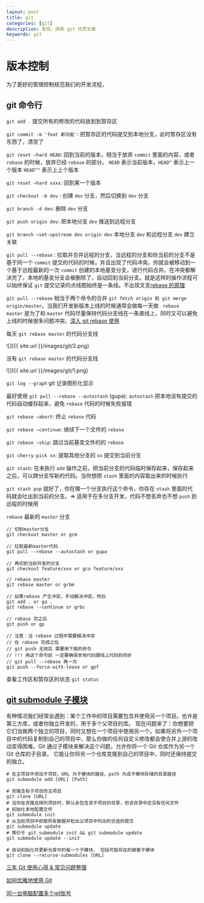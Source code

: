 ```yaml
---
layout: post
title: git
categories: [git]
description: 发现，探索 git 优质文章
keywords: git
---
```


# 版本控制

为了更好的管理控制规范我们的开发流程，

## git 命令行

`git add .` 提交所有的修改的代码放到到暂存区

`git commit -m 'feat 新功能'`: 把暂存区的代码提交到本地分支，此时暂存区没有东西了，清空了

`git reset —hard HEAD`: 回到当前的版本，相当于放弃 `commit` 里面的内容，或者 `rebase` 的时候，放弃已经 `rebase` 的部分。 `HEAD` 表示当前版本，`HEAD^` 表示上一个版本 `HEAD^^` 表示上上个版本

`git reset —hard xxxx`: 回到某一个版本

`git checkout -b dev` : 创建 `dev` 分支，然后切换到 `dev` 分支

`git branch -d dev`: 删除 `dev` 分支

`git push origin dev`: 把本地分支 `dev` 推送到远程分支

`git branch —set-upstream dev origin dev` 本地分支 `dev` 和远程分支 `dev` 建立关联

`git pull --rebase` : 拉取并合并远程的分支，当远程的分支和你当前的分支不是基于同一个 `commit` 提交的代码的时候，并且出现了代码冲突。你就会被移动到一个基于远程最新的一次 `commit` 创建的本地基变分支，进行代码合并。在冲突都解决完了，本地的基变分支会被删除了，自动回到当前分支。就是这样的操作流程可以始终保证 `git` 提交记录的点线图始终是一条线。不出现叉支[rebase 的原理](https://www.cnblogs.com/tian874540961/p/12172900.html)

`git pull --rebase` 相当于两个命令的合并 `git fetch origin 和 git merge origin/master`。当我们开发新版本上线的时候通常会做每一天做 ` rebase master` 是为了和 `master` 代码尽量保持代码分支线在一条直线上，同时又可以避免上线的时候很多问题冲突。[深入 git rebase 使用](https://baijiahao.baidu.com/s?id=1633418495146592435&wfr=spider&for=pc)

每天 `git rebase master` 的代码分支线

![]({{ site.url }}/images/git/2.png)

没有 `git rebase master` 的代码分支线

![]({{ site.url }}/images/git/1.png)

`git log --graph` git 记录图形化显示 


最好使用 `git pull --rebase --autostash` (gupa): `autostash` 把本地没有提交的代码自动缓存起来，避免  `rebase` 代码的时候失败报错

`git rebase —abort`: 终止 `rebase` 代码

`git rebase —continue`: 继续下一个文件的 `rebase`

`git rebase —skip`: 跳过当前基变文件的的 `rebase`

`git cherry-pick xx`: 提取其他分支的 `xx` 提交到当前分支

`git stash`: 在未执行 `add` 操作之前，把当前分支的代码临时保存起来，保存起来之后，可以跨分支写新的代码。当你想把 `stash` 里面的内容取出来的时候执行 

`git stash pop` 就好了，你在哪一个分支执行这个命令，你存在 `stash` 里面的代码就会吐出到当前的分支。=> 适用于在多分支开发，代码不想丢弃也不想 `push` 到远程的时候用


`rebase` 最新的 `master` 分支
 
 ```
 // 切到master分支
git checkout master or gcm

// 拉取最新master代码
git pull --rebase --autostash or gupa

// 再切到当前开发的分支
git checkout feature/xxx or gco feature/xxx

// rebase master
git rebase master or grbm

// 如果rebase 产生冲突，手动解决冲突，然后
git add . or ga .
git rebase --continue or grbc

// rebase 完之后
git push or gp

// 注意：当 rebase 过程中需要解决冲突
// 在 rebase 完成之后
// git push 无效后 需要用下面的命令
// !!! 用这个命令前 一定要确保本地代码跟线上代码的同步
// git pull --rebase 再一次
git push --force-with-lease or gpf
```

查看工作区和暂存区的状态 `git status `

## [git submodule 子模块](https://git-scm.com/book/zh/v2/Git-%E5%B7%A5%E5%85%B7-%E5%AD%90%E6%A8%A1%E5%9D%97)
有种情况我们经常会遇到：某个工作中的项目需要包含并使用另一个项目。也许是第三方库，或者你独立开发的，用于多个父项目的库。 现在问题来了：你想要把它们当做两个独立的项目，同时又想在一个项目中使用另一个。如果将另外一个项目中的代码复制到自己的项目中，那么你做的任何自定义修改都会使合并上游的改动变得困难。Git 通过子模块来解决这个问题，允许你将一个 Git 仓库作为另一个 Git 仓库的子目录。 它能让你将另一个仓库克隆到自己的项目中，同时还保持提交的独立。

```
# 在主项目中添加子项目，URL 为子模块的路径，path 为该子模块存储的目录路径
git submodule add [URL] [Path]

# 克隆含有子项目的主项目
git clone [URL]
# 当你在克隆这样的项目时，默认会包含该子项目的目录，但该目录中还没有任何文件
# 初始化本地配置文件
git submodule init
# 从当前项目中抓取所有数据并检出父项目中列出的合适的提交
git submodule update
# 等价于 git submodule init && git submodule update
git submodule update --init

# 自动初始化并更新仓库中的每一个子模块， 包括可能存在的嵌套子模块
git clone --recurse-submodules [URL]

```

[三年 Git 使用心得 & 常见问题整理](https://juejin.im/post/5ee649ff51882542ea2b5108#comment)

[如何优雅地使用 Git](https://juejin.im/post/5a54386af265da3e3b7a6317#comment)

[同一台电脑配置多个git账号](https://github.com/jawil/notes/issues/2#)